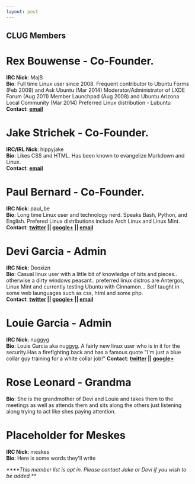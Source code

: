 ```yaml
---
layout: post
---
```


## **CLUG Members**

# Rex Bouwense - Co-Founder.

**IRC Nick**:  MajB  
**Bio**: Full time Linux user since 2008\. Frequent contributor to Ubuntu Forms (Feb 2009) and Ask Ubuntu (Mar 2014) Moderator/Administrator of LXDE Forum (Aug 2011) Member Launchpad (Aug 2008) and Ubuntu Arizona Local Community (Mar 2014) Preferred Linux distribution - Lubuntu  
**Contact**:   **[email](mailto:majb@azloco.com)**

# Jake Strichek - Co-Founder.

**IRC/IRL Nick**: hippyjake  
**Bio**: Likes CSS and HTML. Has been known to evangelize Markdown and Linux.  
**Contact**:  **[email](mailto:hippyjake@gmail.com)**

# Paul Bernard - Co-Founder.

**IRC Nick**:  paul_be  
**Bio**: Long time Linux user and technology nerd. Speaks Bash, Python, and English. Prefered Linux distributions include Arch Linux and Linux Mint.  
**Contact**: **[twitter](https://twitter.com/paul_ber) || [google+](https://plus.google.com/+PaulBernard87) || [email](mailto:paulbsocal@gmail.com)**

# Devi Garcia - Admin

**IRC Nick**:  Deoxizn  
**Bio**: Casual linux user with a little bit of knowledge of bits and pieces.. otherwise a dirty windows peasant.. preferred linux distros are Antergos, Linux Mint and currently testing Ubuntu with Cinnamon... Self taught in some web launguages such as css, html and some php.  
**Contact**:  **[twitter](https://twitter.com/z0mbiexx) || [google+](https://plus.google.com/u/0/114554287269046116654 ) || [email](mailto:asphyxiated.god@gmail.com)**

# Louie Garcia - Admin

**IRC Nick**:  nuggyg  
**Bio**: Louie Garcia aka nuggyg. A fairly new linux user who is in it for the security.Has a firefighting back and has a famous quote "I'm just a blue collar guy training for a white collar job!"
**Contact**:  **[twitter](https://twitter.com/nuggy_g) || [google+](https://plus.google.com/u/0/107489447128690285761)**

# Rose Leonard - Grandma

**Bio**: She is the grandmother of Devi and Louie and takes them to the meetings as well as attends them and sits along the others just listening along trying to act like shes paying attention.  

# Placeholder for Meskes

**IRC Nick**:  meskes  
**Bio**: Here is some words they'll write

_****This member list is opt in. Please contact Jake or Devi if you wish to be added.**_
